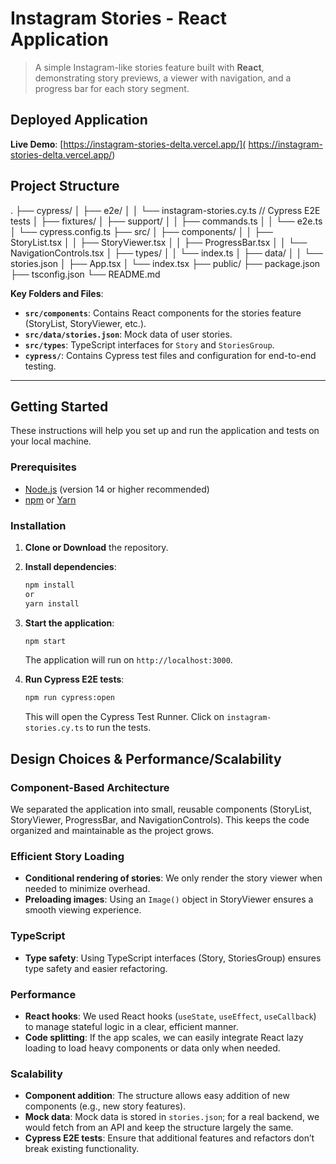 # Instagram Stories - React Application

> A simple Instagram-like stories feature built with **React**, demonstrating story previews, a viewer with navigation, and a progress bar for each story segment.

## Deployed Application

**Live Demo**: [https://instagram-stories-delta.vercel.app/]( https://instagram-stories-delta.vercel.app/)  



## Project Structure


. ├── cypress/ │ ├── e2e/ │ │ └── instagram-stories.cy.ts // Cypress E2E tests │ ├── fixtures/ │ ├── support/ │ │ ├── commands.ts │ │ └── e2e.ts │ └── cypress.config.ts ├── src/ │ ├── components/ │ │ ├── StoryList.tsx │ │ ├── StoryViewer.tsx │ │ ├── ProgressBar.tsx │ │ └── NavigationControls.tsx │ ├── types/ │ │ └── index.ts │ ├── data/ │ │ └── stories.json │ ├── App.tsx │ └── index.tsx ├── public/ ├── package.json ├── tsconfig.json └── README.md


**Key Folders and Files**:
- **`src/components`**: Contains React components for the stories feature (StoryList, StoryViewer, etc.).
- **`src/data/stories.json`**: Mock data of user stories.
- **`src/types`**: TypeScript interfaces for `Story` and `StoriesGroup`.
- **`cypress/`**: Contains Cypress test files and configuration for end-to-end testing.

---

## Getting Started

These instructions will help you set up and run the application and tests on your local machine.

### Prerequisites

- [Node.js](https://nodejs.org/) (version 14 or higher recommended)
- [npm](https://www.npmjs.com/) or [Yarn](https://yarnpkg.com/)

### Installation

1. **Clone or Download** the repository.
2. **Install dependencies**:
   ```bash
   npm install
   or 
   yarn install
   ```
3. **Start the application**:
   ```bash  
   npm start
   ```
    The application will run on `http://localhost:3000`.

4. **Run Cypress E2E tests**:
   ```bash
   npm run cypress:open
   ```
   This will open the Cypress Test Runner. Click on `instagram-stories.cy.ts` to run the tests.

## Design Choices & Performance/Scalability

### Component-Based Architecture

We separated the application into small, reusable components (StoryList, StoryViewer, ProgressBar, and NavigationControls). This keeps the code organized and maintainable as the project grows.

### Efficient Story Loading

- **Conditional rendering of stories**: We only render the story viewer when needed to minimize overhead.
- **Preloading images**: Using an `Image()` object in StoryViewer ensures a smooth viewing experience.

### TypeScript

- **Type safety**: Using TypeScript interfaces (Story, StoriesGroup) ensures type safety and easier refactoring.

### Performance

- **React hooks**: We used React hooks (`useState`, `useEffect`, `useCallback`) to manage stateful logic in a clear, efficient manner.
- **Code splitting**: If the app scales, we can easily integrate React lazy loading to load heavy components or data only when needed.

### Scalability

- **Component addition**: The structure allows easy addition of new components (e.g., new story features).
- **Mock data**: Mock data is stored in `stories.json`; for a real backend, we would fetch from an API and keep the structure largely the same.
- **Cypress E2E tests**: Ensure that additional features and refactors don’t break existing functionality.
